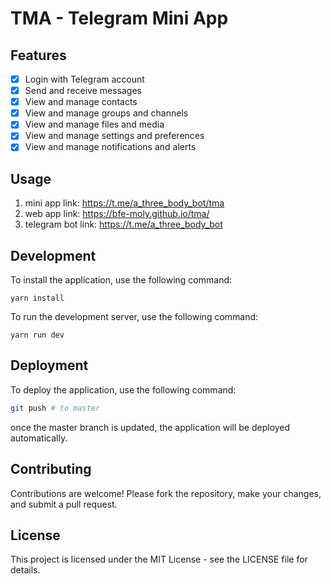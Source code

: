 # TMA - Telegram Mini App

## Features

- [x] Login with Telegram account
- [x] Send and receive messages
- [x] View and manage contacts
- [x] View and manage groups and channels
- [x] View and manage files and media
- [x] View and manage settings and preferences
- [x] View and manage notifications and alerts

## Usage

1. mini app link: <https://t.me/a_three_body_bot/tma>
2. web app link: <https://bfe-moly.github.io/tma/>
3. telegram bot link: <https://t.me/a_three_body_bot>

## Development

To install the application, use the following command:

```
yarn install
```

To run the development server, use the following command:

```
yarn run dev
```

## Deployment

To deploy the application, use the following command:

```bash
git push # to master
```

once the master branch is updated, the application will be deployed automatically.

## Contributing

Contributions are welcome! Please fork the repository, make your changes, and submit a pull request.

## License

This project is licensed under the MIT License - see the LICENSE file for details.

